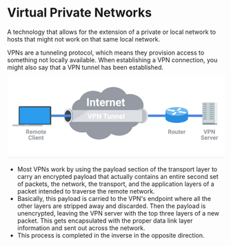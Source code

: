 # Virtual Private Networks

A technology that allows for the extension of a private or local network to hosts that might not work on that same local network.

VPNs are a tunneling protocol, which means they provision access to something not locally available. When establishing a VPN connection, you might also say that a VPN tunnel has been established.

![image](images/vpn.png)

- Most VPNs work by using the payload section of the transport layer to carry an encrypted payload that actually contains an entire second set of packets, the network, the transport, and the application layers of a packet intended to traverse the remote network.
- Basically, this payload is carried to the VPN's endpoint where all the other layers are stripped away and discarded. Then the payload is unencrypted, leaving the VPN server with the top three layers of a new packet. This gets encapsulated with the proper data link layer information and sent out across the network.
- This process is completed in the inverse in the opposite direction.
